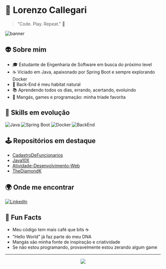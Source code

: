 # 👾 Lorenzo Callegari

> "Code. Play. Repeat." 🚀

![banner](https://capsule-render.vercel.app/api?type=waving&color=gradient&height=180&section=header&text=Lorenzo%20Callegari&fontSize=40&fontAlign=50&fontColor=fff)

## 👽 Sobre mim

- 🎓 Estudante de Engenharia de Software em busca do próximo level
- ☕ Viciado em Java, apaixonado por Spring Boot e sempre explorando Docker
- 💾 Back-End é meu habitat natural
- 📚 Aprendendo todos os dias, errando, acertando, evoluindo
- 👾 Mangás, games e programação: minha tríade favorita

## 🚀 Skills em evolução

![Java](https://img.shields.io/badge/Java-ED8B00?style=for-the-badge&logo=java&logoColor=fff)
![Spring Boot](https://img.shields.io/badge/Spring%20Boot-6DB33F?style=for-the-badge&logo=spring-boot&logoColor=white)
![Docker](https://img.shields.io/badge/Docker-2496ED?style=for-the-badge&logo=docker&logoColor=white)
![BackEnd](https://img.shields.io/badge/BackEnd-000000?style=for-the-badge&logo=code&logoColor=white)

## 🕹️ Repositórios em destaque

- [CadastroDeFuncionarios](https://github.com/LorenzoCallegari00/CadastroDeFuncionarios)
- [Java10X](https://github.com/LorenzoCallegari00/Java10X)
- [Atividade-Desenvolvimento-Web](https://github.com/LorenzoCallegari00/Atividade-Desenvolvimento-Web)
- [TheDiamondK](https://github.com/LorenzoCallegari00/TheDiamondK)

## 🌍 Onde me encontrar

[![LinkedIn](https://img.shields.io/badge/LinkedIn-0077B5?style=for-the-badge&logo=linkedin&logoColor=white)](https://www.linkedin.com/in/lorenzocallegari00/)

## 🦾 Fun Facts

- Meu código tem mais café que bits ☕
- "Hello World" já faz parte do meu DNA
- Mangás são minha fonte de inspiração e criatividade
- Se não estou programando, provavelmente estou zerando algum game

---

<div align="center">
  <img src="https://readme-typing-svg.herokuapp.com?font=Fira+Code&color=8A2BE2&size=24&center=true&vCenter=true&width=440&lines=+Coding+my+way+to+the+next+level...;Vamos+codar%3F+%F0%9F%9A%80">
</div>
